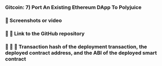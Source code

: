 ### Gitcoin: 7) Port An Existing Ethereum DApp To Polyjuice

### 🍕 Screenshots or video 

### 🍕 🍕 Link to the GitHub repository

### 🍕 🍕 🍕 Transaction hash of the deployment transaction, the deployed contract address, and the ABI of the deployed smart contract
